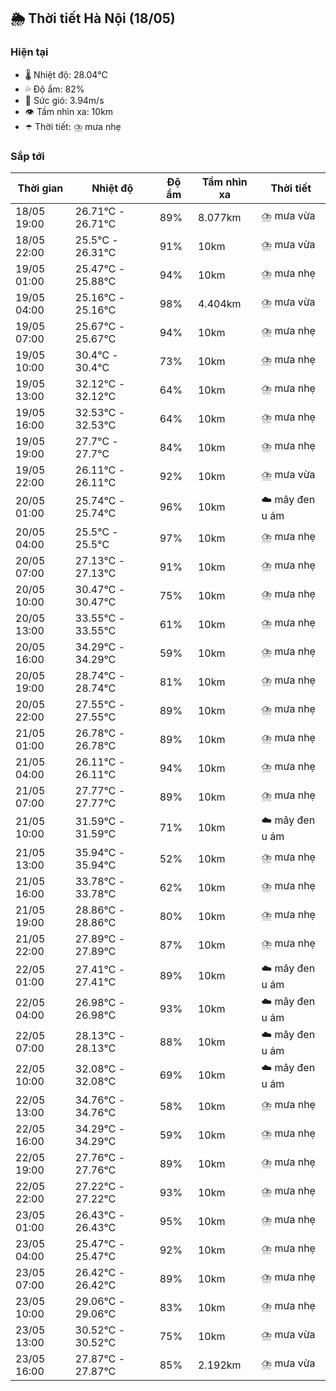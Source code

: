 ## 🌦️ Thời tiết Hà Nội (18/05)

### Hiện tại

- 🌡️ Nhiệt độ: 28.04℃
- 💦 Độ ẩm: 82%
- 💨 Sức gió: 3.94m/s
- 👁️ Tầm nhìn xa: 10km
- ☂️ Thời tiết: ⛈️ mưa nhẹ

### Sắp tới

| Thời gian | Nhiệt độ | Độ ẩm | Tầm nhìn xa | Thời tiết |
| --- | --- | --- | --- | --- |
| 18/05 19:00 | 26.71℃ - 26.71℃ | 89% | 8.077km | ⛈️ mưa vừa |
| 18/05 22:00 | 25.5℃ - 26.31℃ | 91% | 10km | ⛈️ mưa vừa |
| 19/05 01:00 | 25.47℃ - 25.88℃ | 94% | 10km | ⛈️ mưa nhẹ |
| 19/05 04:00 | 25.16℃ - 25.16℃ | 98% | 4.404km | ⛈️ mưa vừa |
| 19/05 07:00 | 25.67℃ - 25.67℃ | 94% | 10km | ⛈️ mưa nhẹ |
| 19/05 10:00 | 30.4℃ - 30.4℃ | 73% | 10km | ⛈️ mưa nhẹ |
| 19/05 13:00 | 32.12℃ - 32.12℃ | 64% | 10km | ⛈️ mưa nhẹ |
| 19/05 16:00 | 32.53℃ - 32.53℃ | 64% | 10km | ⛈️ mưa nhẹ |
| 19/05 19:00 | 27.7℃ - 27.7℃ | 84% | 10km | ⛈️ mưa nhẹ |
| 19/05 22:00 | 26.11℃ - 26.11℃ | 92% | 10km | ⛈️ mưa vừa |
| 20/05 01:00 | 25.74℃ - 25.74℃ | 96% | 10km | ☁️ mây đen u ám |
| 20/05 04:00 | 25.5℃ - 25.5℃ | 97% | 10km | ⛈️ mưa nhẹ |
| 20/05 07:00 | 27.13℃ - 27.13℃ | 91% | 10km | ⛈️ mưa nhẹ |
| 20/05 10:00 | 30.47℃ - 30.47℃ | 75% | 10km | ⛈️ mưa nhẹ |
| 20/05 13:00 | 33.55℃ - 33.55℃ | 61% | 10km | ⛈️ mưa nhẹ |
| 20/05 16:00 | 34.29℃ - 34.29℃ | 59% | 10km | ⛈️ mưa nhẹ |
| 20/05 19:00 | 28.74℃ - 28.74℃ | 81% | 10km | ⛈️ mưa nhẹ |
| 20/05 22:00 | 27.55℃ - 27.55℃ | 89% | 10km | ⛈️ mưa nhẹ |
| 21/05 01:00 | 26.78℃ - 26.78℃ | 89% | 10km | ⛈️ mưa nhẹ |
| 21/05 04:00 | 26.11℃ - 26.11℃ | 94% | 10km | ⛈️ mưa nhẹ |
| 21/05 07:00 | 27.77℃ - 27.77℃ | 89% | 10km | ⛈️ mưa nhẹ |
| 21/05 10:00 | 31.59℃ - 31.59℃ | 71% | 10km | ☁️ mây đen u ám |
| 21/05 13:00 | 35.94℃ - 35.94℃ | 52% | 10km | ⛈️ mưa nhẹ |
| 21/05 16:00 | 33.78℃ - 33.78℃ | 62% | 10km | ⛈️ mưa nhẹ |
| 21/05 19:00 | 28.86℃ - 28.86℃ | 80% | 10km | ⛈️ mưa nhẹ |
| 21/05 22:00 | 27.89℃ - 27.89℃ | 87% | 10km | ⛈️ mưa nhẹ |
| 22/05 01:00 | 27.41℃ - 27.41℃ | 89% | 10km | ☁️ mây đen u ám |
| 22/05 04:00 | 26.98℃ - 26.98℃ | 93% | 10km | ☁️ mây đen u ám |
| 22/05 07:00 | 28.13℃ - 28.13℃ | 88% | 10km | ☁️ mây đen u ám |
| 22/05 10:00 | 32.08℃ - 32.08℃ | 69% | 10km | ☁️ mây đen u ám |
| 22/05 13:00 | 34.76℃ - 34.76℃ | 58% | 10km | ⛈️ mưa nhẹ |
| 22/05 16:00 | 34.29℃ - 34.29℃ | 59% | 10km | ⛈️ mưa nhẹ |
| 22/05 19:00 | 27.76℃ - 27.76℃ | 89% | 10km | ⛈️ mưa nhẹ |
| 22/05 22:00 | 27.22℃ - 27.22℃ | 93% | 10km | ⛈️ mưa nhẹ |
| 23/05 01:00 | 26.43℃ - 26.43℃ | 95% | 10km | ⛈️ mưa nhẹ |
| 23/05 04:00 | 25.47℃ - 25.47℃ | 92% | 10km | ⛈️ mưa nhẹ |
| 23/05 07:00 | 26.42℃ - 26.42℃ | 89% | 10km | ⛈️ mưa nhẹ |
| 23/05 10:00 | 29.06℃ - 29.06℃ | 83% | 10km | ⛈️ mưa nhẹ |
| 23/05 13:00 | 30.52℃ - 30.52℃ | 75% | 10km | ⛈️ mưa vừa |
| 23/05 16:00 | 27.87℃ - 27.87℃ | 85% | 2.192km | ⛈️ mưa vừa |

